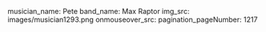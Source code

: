 musician_name: Pete
band_name: Max Raptor
img_src: images/musician1293.png
onmouseover_src: 
pagination_pageNumber: 1217